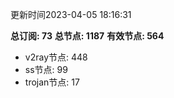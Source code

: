 更新时间2023-04-05 18:16:31

**总订阅: 73**
**总节点: 1187**
**有效节点: 564**
- v2ray节点: 448
- ss节点: 99
- trojan节点: 17
